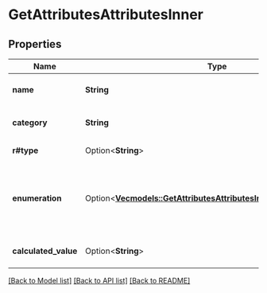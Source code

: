# GetAttributesAttributesInner

## Properties

Name | Type | Description | Notes
------------ | ------------- | ------------- | -------------
**name** | **String** | Name of the attribute | 
**category** | **String** | Category of the attribute | 
**r#type** | Option<**String**> | Type of the attribute | [optional]
**enumeration** | Option<[**Vec<models::GetAttributesAttributesInnerEnumerationInner>**](getAttributes_attributes_inner_enumeration_inner.md)> | Parameter only available for \"category\" type attributes. | [optional]
**calculated_value** | Option<**String**> | Calculated value formula | [optional]

[[Back to Model list]](../README.md#documentation-for-models) [[Back to API list]](../README.md#documentation-for-api-endpoints) [[Back to README]](../README.md)


